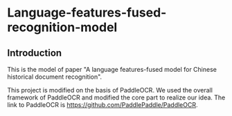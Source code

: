 # Language-features-fused-recognition-model

Introduction
---

This is the model of paper "A language features-fused model for Chinese historical document recognition".

This project is modified on the basis of PaddleOCR. We used the overall framework of PaddleOCR and modified the core part to realize our idea. The link to PaddleOCR is https://github.com/PaddlePaddle/PaddleOCR.

